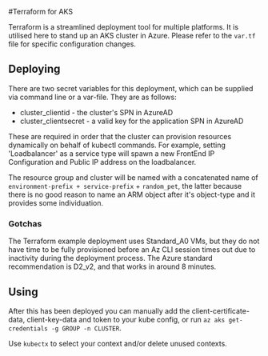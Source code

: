 #Terraform for AKS

Terraform is a streamlined deployment tool for multiple platforms. It is utilised here to stand up an AKS cluster in Azure. Please refer to the `var.tf` file for specific configuration changes. 

## Deploying
There are two secret variables for this deployment, which can be supplied via command line or a var-file. They are as follows:

* cluster_clientid - the cluster's SPN in AzureAD
* cluster_clientsecret - a valid key for the application SPN in AzureAD

These are required in order that the cluster can provision resources dynamically on behalf of kubectl commands. For example, setting 'Loadbalancer' as a service type will spawn a new FrontEnd IP Configuration and Public IP address on the loadbalancer.

The resource group and cluster will be named with a concatenated name of `environment-prefix + service-prefix` + `random_pet`, the latter because there is no good reason to name an ARM object after it's object-type and it provides some individuation.

### Gotchas

The Terraform example deployment uses Standard_A0 VMs, but they do not have time to be fully provisioned before an Az CLI session times out due to inactivity during the deployment process. The Azure standard recommendation is D2_v2, and that works in around 8 minutes.

## Using

After this has been deployed you can manually add the client-certificate-data, client-key-data and token to your kube config, or run `az aks get-credentials -g GROUP -n CLUSTER`.

Use `kubectx` to select your context and/or delete unused contexts.